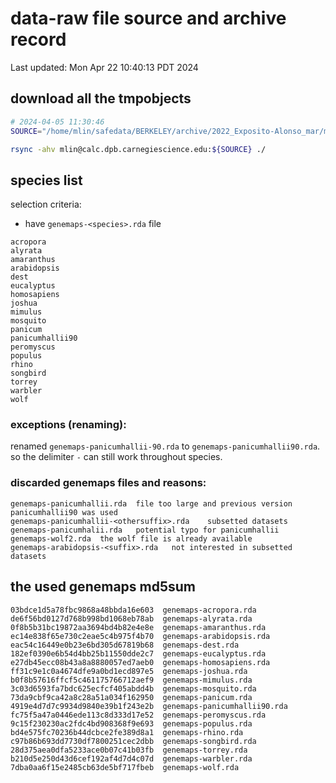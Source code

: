 # data-raw file source and archive record

Last updated: Mon Apr 22 10:40:13 PDT 2024

## download all the tmpobjects

```bash
# 2024-04-05 11:30:46
SOURCE="/home/mlin/safedata/BERKELEY/archive/2022_Exposito-Alonso_mar/mar/tmpobjects"

rsync -ahv mlin@calc.dpb.carnegiescience.edu:${SOURCE} ./
```

## species list

selection criteria:

-   have `genemaps-<species>.rda` file

```         
acropora
alyrata
amaranthus
arabidopsis
dest
eucalyptus
homosapiens
joshua
mimulus
mosquito
panicum
panicumhallii90
peromyscus
populus
rhino
songbird
torrey
warbler
wolf
```

### exceptions (renaming):

renamed `genemaps-panicumhallii-90.rda` to `genemaps-panicumhallii90.rda`. so the delimiter `-` can still work throughout species.

### discarded genemaps files and reasons:

```         
genemaps-panicumhallii.rda  file too large and previous version panicumhallii90 was used
genemaps-panicumhallii-<othersuffix>.rda    subsetted datasets
genemaps-panicumhalii.rda   potential typo for panicumhallii
genemaps-wolf2.rda  the wolf file is already available
genemaps-arabidopsis-<suffix>.rda   not interested in subsetted datasets
```

## the used genemaps md5sum

```         
03bdce1d5a78fbc9868a48bbda16e603  genemaps-acropora.rda
de6f56bd0127d768b998bd1068eb78ab  genemaps-alyrata.rda
0f8b5b31bc19872aa3694bd4b82e4e8e  genemaps-amaranthus.rda
ec14e838f65e730c2eae5c4b975f4b70  genemaps-arabidopsis.rda
eac54c16449e0b23e6bd305d67819b68  genemaps-dest.rda
182ef0390e6b54d4bb25b11550dde2c7  genemaps-eucalyptus.rda
e27db45ecc08b43a8a8880057ed7aeb0  genemaps-homosapiens.rda
ff31c9e1c0a4674dfe9a0bd1ecd897e5  genemaps-joshua.rda
b0f8b57616ffcf5c461175766712aef9  genemaps-mimulus.rda
3c03d6593fa7bdc625ecfcf405abdd4b  genemaps-mosquito.rda
73da9cbf9ca42a8c28a51a034f162950  genemaps-panicum.rda
4919e4d7d7c9934d9840e39b1f243e2b  genemaps-panicumhallii90.rda
fc75f5a47a0446ede113c8d333d17e52  genemaps-peromyscus.rda
9c15f230230ac2fdc4bd908368f9e693  genemaps-populus.rda
bd4e575fc70236b44dcbce2fe389d8a1  genemaps-rhino.rda
c97b86b693dd7730df7800251cec2dbb  genemaps-songbird.rda
28d375aea0dfa5233ace0b07c41b03fb  genemaps-torrey.rda
b210d5e250d43d6cef192af4d7d4c07d  genemaps-warbler.rda
7dba0aa6f15e2485cb63de5bf717fbeb  genemaps-wolf.rda
```
